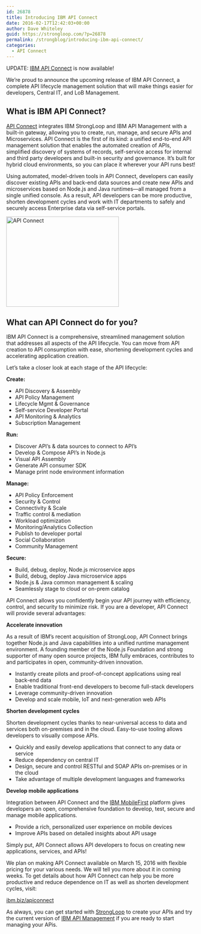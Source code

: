 ```yaml
---
id: 26878
title: Introducing IBM API Connect
date: 2016-02-17T12:42:03+00:00
author: Dave Whiteley
guid: https://strongloop.com/?p=26878
permalink: /strongblog/introducing-ibm-api-connect/
categories:
  - API Connect
---
```

UPDATE: [IBM API Connect](https://developer.ibm.com/apiconnect/) is now available!

We&#8217;re proud to announce the upcoming release of IBM API Connect, a complete API lifecycle management solution that will make things easier for developers, Central IT, and LoB Management.

## What is IBM API Connect?

[API Connect](https://developer.ibm.com/apiconnect/) integrates IBM StrongLoop and IBM API Management with a built-in gateway, allowing you to create, run, manage, and secure APIs and Microservices. API Connect is the first of its kind: a unified end-to-end API management solution that enables the automated creation of APIs, simplified discovery of systems of records, self-service access for internal and third party developers and built-in security and governance. It&#8217;s built for hybrid cloud environments, so you can place it wherever your API runs best!
  
<!--more-->

Using automated, model-driven tools in API Connect, developers can easily discover existing APIs and back-end data sources and create new APIs and microservices based on Node.js and Java runtimes—all managed from a single unified console. As a result, API developers can be more productive, shorten development cycles and work with IT departments to safely and securely access Enterprise data via self-service portals.

[<img class="aligncenter size-medium wp-image-26879" src="{{site.url}}/blog-assets/2016/02/apiconnect_logo-300x240.png" alt="API Connect" width="300" height="240" />]({{site.url}}/blog-assets/2016/02/apiconnect_logo.png)

## What can API Connect do for you?

IBM API Connect is a comprehensive, streamlined management solution that addresses all aspects of the API lifecycle. You can move from API creation to API consumption with ease, shortening development cycles and accelerating application creation.

Let&#8217;s take a closer look at each stage of the API lifecycle:

**Create:**

  * API Discovery & Assembly
  * API Policy Management
  * Lifecycle Mgmt & Governance
  * Self-service Developer Portal
  * API Monitoring & Analytics
  * Subscription Management

**Run:**

  * Discover API’s & data sources to connect to API’s
  * Develop & Compose API’s in Node.js
  * Visual API Assembly
  * Generate API consumer SDK
  * Manage print node environment information

**Manage:**

  * API Policy Enforcement
  * Security & Control
  * Connectivity & Scale
  * Traffic control & mediation
  * Workload optimization
  * Monitoring/Analytics Collection
  * Publish to developer portal
  * Social Collaboration
  * Community Management

**Secure:**

  * Build, debug, deploy, Node.js microservice apps
  * Build, debug, deploy Java microservice apps
  * Node.js & Java common management & scaling
  * Seamlessly stage to cloud or on-prem catalog

API Connect allows you confidently begin your API journey with efficiency, control, and security to minimize risk. If you are a developer, API Connect will provide several advantages:

**Accelerate innovation**

As a result of IBM’s recent acquisition of StrongLoop, API Connect brings together Node.js and Java capabilities into a unified runtime management environment. A founding member of the Node.js Foundation and strong supporter of many open source projects, IBM fully embraces, contributes to and participates in open, community-driven innovation.

  * Instantly create pilots and proof-of-concept applications using real back-end data
  * Enable traditional front-end developers to become full-stack developers
  * Leverage community-driven innovation
  * Develop and scale mobile, IoT and next-generation web APIs

**Shorten development cycles**

Shorten development cycles thanks to near-universal access to data and services both on-premises and in the cloud. Easy-to-use tooling allows developers to visually compose APIs.

  * Quickly and easily develop applications that connect to any data or service
  * Reduce dependency on central IT
  * Design, secure and control RESTful and SOAP APIs on-premises or in the cloud
  * Take advantage of multiple development languages and frameworks

**Develop mobile applications**

Integration between API Connect and the [IBM MobileFirst](http://www.ibm.com/mobilefirst/) platform gives developers an open, comprehensive foundation to develop, test, secure and manage mobile applications.

  * Provide a rich, personalized user experience on mobile devices
  * Improve APIs based on detailed insights about API usage

Simply put, API Connect allows API developers to focus on creating new applications, services, and APIs!

We plan on making API Connect available on March 15, 2016 with flexible pricing for your various needs. We will tell you more about it in coming weeks. To get details about how API Connect can help you be more productive and reduce dependence on IT as well as shorten development cycles, visit:

[ibm.biz/apiconnect](http://ibm.biz/apiconnect)

As always, you can get started with [StrongLoop](https://strongloop.com/) to create your APIs and try the current version of [IBM API Management](https://www.ibm.com/ibmid/basic_register/register_generic.html?a=IBMSystems&ctx=API&cc=us&lc=en&catalogName=Master&partNumber=APIM-TRIAL&quantity=1&trial=yes&S_TACT=C43102GW) if you are ready to start managing your APis.
